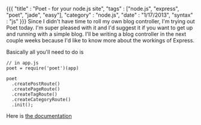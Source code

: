 {{{
  "title" : "Poet - for your node.js site",
  "tags"  : ["node.js", "express", "poet", "jade", "easy"],
  "category" : "node.js",
  "date" : "1/17/2013",
  "syntax" : "js"
}}}
Since I didn't have time to roll my own blog controller, I'm trying out Poet today.
I'm super pleased with it and I'd suggest it if you want to get up and running with a simple blog.  I'll be writing a blog controller in the next couple weeks because I'd like to know more about the workings of Express.

Basically all you'll need to do is 

    // in app.js
    poet = require('poet')(app)
    
    poet
      .createPostRoute()
      .createPageRoute()
      .createTagRoute()
      .createCategoryRoute()
      .init();

Here is [the documentation](http://jsantell.github.com/poet/)

